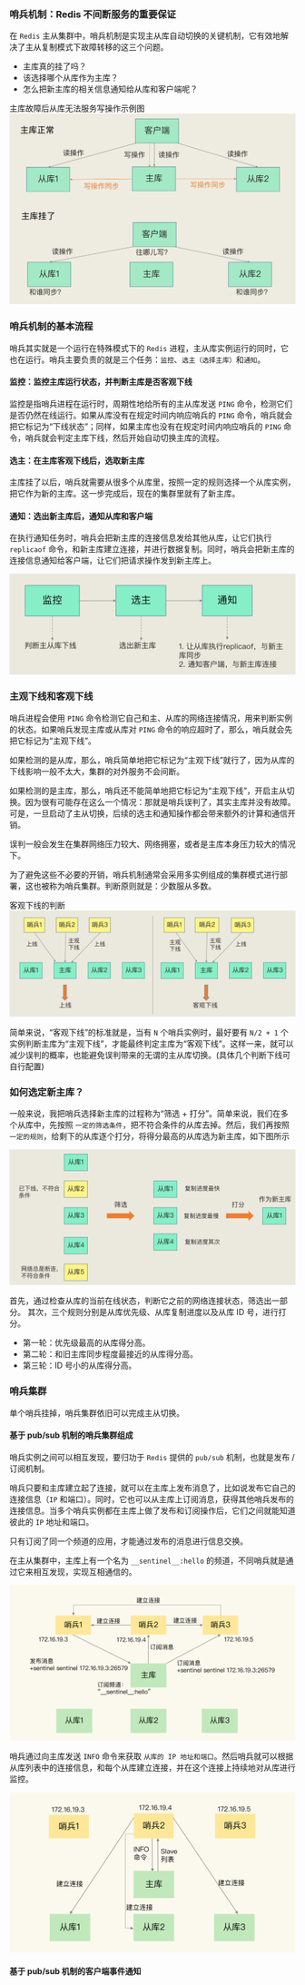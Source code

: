 ### 哨兵机制：Redis 不间断服务的重要保证

在 `Redis` 主从集群中，哨兵机制是实现主从库自动切换的关键机制，它有效地解决了主从复制模式下故障转移的这三个问题。
- 主库真的挂了吗？
- 该选择哪个从库作为主库？
- 怎么把新主库的相关信息通知给从库和客户端呢？

主库故障后从库无法服务写操作示例图
![主库故障后从库无法服务写操作](../../Picture/主库故障后从库无法服务写操作.jpeg)


### 哨兵机制的基本流程

哨兵其实就是一个运行在特殊模式下的 `Redis` 进程，主从库实例运行的同时，它也在运行。哨兵主要负责的就是三个任务：`监控`、`选主（选择主库）`和`通知`。

#### 监控：监控主库运行状态，并判断主库是否客观下线
监控是指哨兵进程在运行时，周期性地给所有的主从库发送 `PING` 命令，检测它们是否仍然在线运行。如果从库没有在规定时间内响应哨兵的 `PING` 命令，哨兵就会把它标记为“下线状态”；同样，如果主库也没有在规定时间内响应哨兵的 `PING` 命令，哨兵就会判定主库下线，然后开始自动切换主库的流程。

#### 选主：在主库客观下线后，选取新主库
主库挂了以后，哨兵就需要从很多个从库里，按照一定的规则选择一个从库实例，把它作为新的主库。这一步完成后，现在的集群里就有了新主库。

#### 通知：选出新主库后，通知从库和客户端
在执行通知任务时，哨兵会把新主库的连接信息发给其他从库，让它们执行 `replicaof` 命令，和新主库建立连接，并进行数据复制。同时，哨兵会把新主库的连接信息通知给客户端，让它们把请求操作发到新主库上。


![哨兵机制的三项任务与目标](../../Picture/哨兵机制的三项任务与目标.jpeg)

### 主观下线和客观下线

哨兵进程会使用 `PING` 命令检测它自己和主、从库的网络连接情况，用来判断实例的状态。如果哨兵发现主库或从库对 `PING` 命令的响应超时了，那么，哨兵就会先把它标记为“主观下线”。

如果检测的是从库，那么，哨兵简单地把它标记为“主观下线”就行了，因为从库的下线影响一般不太大，集群的对外服务不会间断。

如果检测的是主库，那么，哨兵还不能简单地把它标记为“主观下线”，开启主从切换。因为很有可能存在这么一个情况：那就是哨兵误判了，其实主库并没有故障。可是，一旦启动了主从切换，后续的选主和通知操作都会带来额外的计算和通信开销。

误判一般会发生在集群网络压力较大、网络拥塞，或者是主库本身压力较大的情况下。

为了避免这些不必要的开销，哨兵机制通常会采用多实例组成的集群模式进行部署，这也被称为哨兵集群。判断原则就是：少数服从多数。

客观下线的判断
![客观下线的判断](../../Picture/客观下线的判断.jpeg)

简单来说，“客观下线”的标准就是，当有 `N` 个哨兵实例时，最好要有 `N/2 + 1` 个实例判断主库为“主观下线”，才能最终判定主库为“客观下线”。这样一来，就可以减少误判的概率，也能避免误判带来的无谓的主从库切换。(具体几个判断下线可自行配置)


### 如何选定新主库？
一般来说，我把哨兵选择新主库的过程称为“筛选 + 打分”。简单来说，我们在多个从库中，先按照 `一定的筛选条件`，把不符合条件的从库去掉。然后，我们再按照 `一定的规则`，给剩下的从库逐个打分，将得分最高的从库选为新主库，如下图所示

![新主库的选择过程](../../Picture/新主库的选择过程.jpeg)

首先，通过检查从库的当前在线状态，判断它之前的网络连接状态，筛选出一部分。
其次，三个规则分别是从库优先级、从库复制进度以及从库 ID 号，进行打分。
- 第一轮：优先级最高的从库得分高。
- 第二轮：和旧主库同步程度最接近的从库得分高。
- 第三轮：ID 号小的从库得分高。


### 哨兵集群

单个哨兵挂掉，哨兵集群依旧可以完成主从切换。

#### 基于 pub/sub 机制的哨兵集群组成

哨兵实例之间可以相互发现，要归功于 `Redis` 提供的 `pub/sub` 机制，也就是发布 / 订阅机制。

哨兵只要和主库建立起了连接，就可以在主库上发布消息了，比如说发布它自己的连接信息（`IP` 和端口）。同时，它也可以从主库上订阅消息，获得其他哨兵发布的连接信息。当多个哨兵实例都在主库上做了发布和订阅操作后，它们之间就能知道彼此的 `IP` 地址和端口。

只有订阅了同一个频道的应用，才能通过发布的消息进行信息交换。

在主从集群中，主库上有一个名为 `__sentinel__:hello` 的频道，不同哨兵就是通过它来相互发现，实现互相通信的。

![redis哨兵发布订阅机制](../../Picture/redis哨兵发布订阅机制.jpeg)

哨兵通过向主库发送 `INFO` 命令来获取 `从库的 IP 地址和端口`。然后哨兵就可以根据从库列表中的连接信息，和每个从库建立连接，并在这个连接上持续地对从库进行监控。

![redis哨兵通过info命令获取从库信息](../../Picture/redis哨兵通过info命令获取从库信息.jpeg)

#### 基于 pub/sub 机制的客户端事件通知

